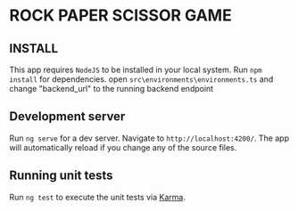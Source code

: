 # ROCK PAPER SCISSOR GAME

## INSTALL

This app requires `NodeJS` to be installed in your local system.
Run `npm install` for dependencies.
open `src\environments\environments.ts` and change "backend_url" to the running backend endpoint

## Development server

Run `ng serve` for a dev server. Navigate to `http://localhost:4200/`. The app will automatically reload if you change any of the source files.

## Running unit tests

Run `ng test` to execute the unit tests via [Karma](https://karma-runner.github.io).

